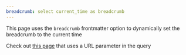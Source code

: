 ```yaml
---
breadcrumb: select current_time as breadcrumb
---
```


This page uses the `breadcrumb` frontmatter option to dynamically set the breadcrumb to the current time

Check out [this page](/custom-breadcrumbs/some-url-parameter) that uses a URL parameter in the query